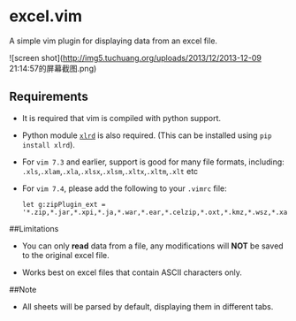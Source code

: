 excel.vim  
=========

A simple vim plugin for displaying data from an excel file.  

![screen shot](http://img5.tuchuang.org/uploads/2013/12/2013-12-09 21:14:57的屏幕截图.png)

## Requirements
+ It is required that vim is compiled with python support.
  
+ Python module [`xlrd`](https://github.com/python-excel/xlrd) is also required. (This can be installed using `pip install xlrd`).
  
+ For `vim 7.3` and earlier, support is good for many file formats, including:   
  `.xls`,`.xlam`,`.xla`,`.xlsx`,`.xlsm`,`.xltx`,`.xltm`,`.xlt` etc   

+ For `vim 7.4`, please add the following to your `.vimrc` file:
  ```
  let g:zipPlugin_ext = '*.zip,*.jar,*.xpi,*.ja,*.war,*.ear,*.celzip,*.oxt,*.kmz,*.wsz,*.xap,*.docx,*.docm,*.dotx,*.dotm,*.potx,*.potm,*.ppsx,*.ppsm,*.pptx,*.pptm,*.ppam,*.sldx,*.thmx,*.crtx,*.vdw,*.glox,*.gcsx,*.gqsx'
  ```

##Limitations

+ You can only __read__ data from a file, any modifications will __NOT__ be saved to the original excel file.
  
+ Works best on excel files that contain ASCII characters only.  

##Note
+ All sheets will be parsed by default, displaying them in different tabs.
